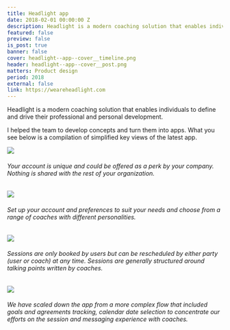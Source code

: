 ```yaml
---
title: Headlight app
date: 2018-02-01 00:00:00 Z
description: Headlight is a modern coaching solution that enables individuals to define and drive their professional and personal development.
featured: false
preview: false
is_post: true
banner: false
cover: headlight--app--cover__timeline.png
header: headlight--app--cover__post.png
matters: Product design
period: 2018
external: false
link: https://weareheadlight.com
---
```

Headlight is a modern coaching solution that enables individuals to define and drive their professional and personal development.

I helped the team to develop concepts and turn them into apps. What you see below is a compilation of simplified key views of the latest app.

![](../../assets/images/headlight--app--content--0.png)
###### Your account is unique and could be offered as a perk by your company. Nothing is shared with the rest of your organization.  

![](../../assets/images/headlight--app--content--1.png)
###### Set up your account and preferences to suit your needs and choose from a range of coaches with different personalities.

![](../../assets/images/headlight--app--content--2.png)
###### Sessions are only booked by users but can be rescheduled by either party (user or coach) at any time. Sessions are generally structured around talking points written by coaches.

![](../../assets/images/headlight--app--content--3.png)
###### We have scaled down the app from a more complex flow that included goals and agreements tracking, calendar date selection to concentrate our efforts on the session and messaging experience with coaches.

